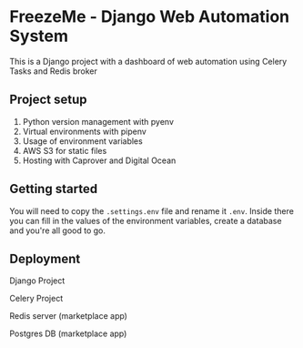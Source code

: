 # FreezeMe -  Django Web Automation System

This is a Django project with a dashboard of web automation using Celery Tasks and Redis broker

## Project setup

1. Python version management with pyenv
2. Virtual environments with pipenv
3. Usage of environment variables
4. AWS S3 for static files
5. Hosting with Caprover and Digital Ocean

## Getting started

You will need to copy the `.settings.env` file and rename it `.env`. Inside there you can fill in the values of the environment variables, create a database and you're all good to go.

## Deployment

Django Project

Celery Project

Redis server (marketplace app)

Postgres DB (marketplace app)

